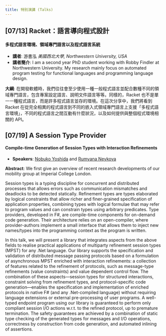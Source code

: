 ```yaml
---
title: 特別演講 (Talks)
---
```


## [07/13] Racket：語言導向程式設計

#### 多程式語言環境、領域專門語言以及程式語言系統

+ **講者**: 游書泓 *美國西北大學, Northwestern University, USA*
+ **講者簡介**: I am a second year PhD student working with Robby Findler at Northwestern University.
My research mainly focus on automated program testing for functional languages and programming language design.

**大綱**: 在開發軟體時，我們往往會至少使用一種一般程式語言並配合數種不同的領域專門語言，包含專案設定語言、說明文件語言等等。同樣的，Racket 也不是單一一種程式語言，而是許多程式語言並存的環境。在這次分享中，我們將看到 Racket 在從完全相異的程式語言到不同的嵌入式領域專門語言上支援「多程式語言環境」，不同的程式語言之間互動有什麼狀況，以及如何提供與整個程式環境相關的 API。

## [07/19] A Session Type Provider

#### Compile-time Generation of Session Types with Interaction Refinements

+ **Speakers**: [Nobuko Yoshida](http://mrg.doc.ic.ac.uk/) and [Rumyana Neykova](http://mrg.doc.ic.ac.uk/)

**Abstract**: We first give an overview of recent research developments of our mobility group at Imperial College London.

Session types is a typing discipline for concurrent and distributed processes that allows errors such as communication mismatches and deadlocks to be detected statically.    Refinement types are types elaborated by logical constraints that allow richer and finer-grained specification of application properties, combining types with logical formulae that may refer to program values and can constrain types using arbitrary predicates. Type providers, developed in F#,  are compile-time components for on-demand code generation. Their architecture relies on an open-compiler, where provider-authors implement a small interface that allows them to inject new names/types into the programming context as the program is written.

In this talk, we will present a library that integrates aspects from the above fields to realise practical applications of multiparty refinement session types (MPST) for any .Net language. Our library supports the specification and validation of distributed message passing protocols based on a formulation of asynchronous MPST enriched with interaction refinements: a collection of features related to the refinement of protocols, such as message-type refinements (value constraints) and value dependent control flow. The combination of these aspects—session types for structured interactions, constraint solving from refinement types, and protocol-specific code generation—enables the specification and implementation of enriched protocols in native F# (and any .Net-compiled language) without requiring language extensions or external pre-processing of user programs. A well-typed endpoint program using our library is guaranteed to perform only compliant session I/O actions w.r.t. to the refined protocol, up to premature termination. The safety guarantees are achieved by a combination of static type checking of the generated types for messages and I/O operations, correctness by construction from code generation, and automated inlining of assertions.
